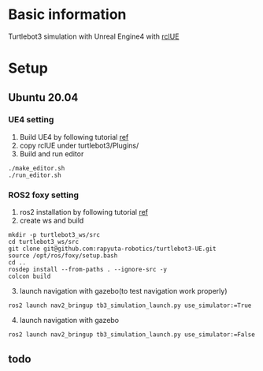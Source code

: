 # Basic information
Turtlebot3 simulation with Unreal Engine4 with [rclUE](https://github.com/rapyuta-robotics/rclUE)
# Setup
## Ubuntu 20.04
### UE4 setting
1. Build UE4 by following tutorial [ref](https://docs.unrealengine.com/en-US/SharingAndReleasing/Linux/BeginnerLinuxDeveloper/SettingUpAnUnrealWorkflow/index.html)
2. copy rclUE under turtlebot3/Plugins/
2. Build and run editor
```
./make_editor.sh
./run_editor.sh
```
### ROS2 foxy setting
1. ros2 installation by following tutorial [ref](https://docs.ros.org/en/foxy/Installation/Linux-Development-Setup.html)
2. create ws and build
```
mkdir -p turtlebot3_ws/src
cd turtlebot3_ws/src
git clone git@github.com:rapyuta-robotics/turtlebot3-UE.git
source /opt/ros/foxy/setup.bash
cd .. 
rosdep install --from-paths . --ignore-src -y
colcon build
```
3. launch navigation with gazebo(to test navigation work properly)
```
ros2 launch nav2_bringup tb3_simulation_launch.py use_simulator:=True
```
4. launch navigation with gazebo
```
ros2 launch nav2_bringup tb3_simulation_launch.py use_simulator:=False
```
## todo 